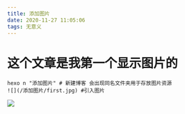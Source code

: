 ```yaml
---
title: 添加图片
date: 2020-11-27 11:05:06
tags: 无意义
---
```


# 这个文章是我第一个显示图片的
```
hexo n "添加图片" # 新建博客 会出现同名文件夹用于存放图片资源
![](/添加图片/first.jpg) #引入图片
```

![](/添加图片/first.jpg)
